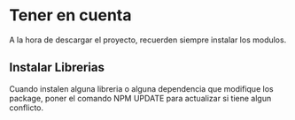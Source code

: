 # Tener en cuenta
A la hora de descargar el proyecto, recuerden siempre instalar los modulos.

## Instalar Librerias
Cuando instalen alguna libreria o alguna dependencia que modifique los package, poner el comando NPM UPDATE para actualizar si tiene algun conflicto. 
